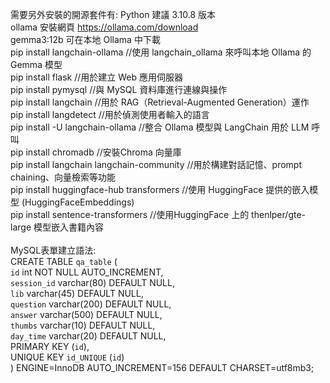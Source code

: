 需要另外安裝的開源套件有:
Python 建議 3.10.8 版本<br>
ollama 安裝網頁 https://ollama.com/download<br>
gemma3:12b 可在本地 Ollama 中下載<br>
pip install langchain-ollama //使用 langchain_ollama 來呼叫本地 Ollama 的 Gemma 模型<br>
pip install flask  //用於建立 Web 應用伺服器<br>
pip install pymysql //與 MySQL 資料庫進行連線與操作<br>
pip install langchain //用於 RAG（Retrieval-Augmented Generation）運作<br>
pip install langdetect //用於偵測使用者輸入的語言<br>
pip install -U langchain-ollama //整合 Ollama 模型與 LangChain 用於 LLM 呼叫<br>
pip install chromadb //安裝Chroma 向量庫<br>
pip install langchain langchain-community //用於構建對話記憶、prompt chaining、向量檢索等功能<br>
pip install huggingface-hub transformers //使用 HuggingFace 提供的嵌入模型 (HuggingFaceEmbeddings)<br>
pip install sentence-transformers //使用HuggingFace 上的 thenlper/gte-large 模型嵌入書籍內容<br>
<br>
MySQL表單建立語法:<br>
CREATE TABLE `qa_table` (<br>
  `id` int NOT NULL AUTO_INCREMENT,<br>
  `session_id` varchar(80) DEFAULT NULL,<br>
  `lib` varchar(45) DEFAULT NULL,<br>
  `question` varchar(200) DEFAULT NULL,<br>
  `answer` varchar(500) DEFAULT NULL,<br>
  `thumbs` varchar(10) DEFAULT NULL,<br>
  `day_time` varchar(20) DEFAULT NULL,<br>
  PRIMARY KEY (`id`),<br>
  UNIQUE KEY `id_UNIQUE` (`id`)<br>
) ENGINE=InnoDB AUTO_INCREMENT=156 DEFAULT CHARSET=utf8mb3;
